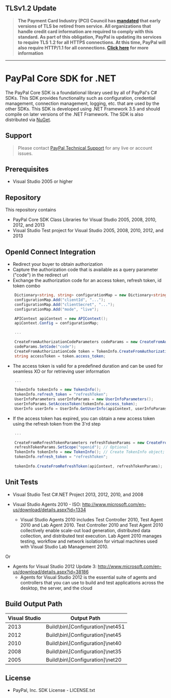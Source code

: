 ## TLSv1.2 Update
> **The Payment Card Industry (PCI) Council has [mandated](http://blog.pcisecuritystandards.org/migrating-from-ssl-and-early-tls) that early versions of TLS be retired from service.  All organizations that handle credit card information are required to comply with this standard. As part of this obligation, PayPal is updating its services to require TLS 1.2 for all HTTPS connections. At this time, PayPal will also require HTTP/1.1 for all connections. [Click here](https://github.com/paypal/tls-update) for more information**

---

# PayPal Core SDK for .NET

The PayPal Core SDK is a foundational library used by all of PayPal's C# SDKs. This SDK provides functionality such as configuration, credential management, connection management, logging, etc. that are used by the other SDKs. This SDK is developed using .NET Framework 3.5 and should compile on later versions of the .NET Framework. The SDK is also distributed via [NuGet](http://www.nuget.org/packages/PayPalCoreSDK/).

## Support

> Please contact [PayPal Technical Support](https://developer.paypal.com/support/) for any live or account issues.

## Prerequisites

*	Visual Studio 2005 or higher


## Repository

This repository contains

*	PayPal Core SDK Class Libraries for Visual Studio 2005, 2008, 2010, 2012, and 2013
*	Visual Studio Test project for Visual Studio 2005, 2008, 2010, 2012, and 2013


## OpenId Connect Integration

   * Redirect your buyer to obtain authorization
   * Capture the authorization code that is available as a query parameter ("code") in the redirect url
   * Exchange the authorization code for an access token, refresh token, id token combo

```csharp	
    Dictionary<string, string> configurationMap = new Dictionary<string, string>();
    configurationMap.Add("clientId", "...");
    configurationMap.Add("clientSecret", "...");
    configurationMap.Add("mode", "live");

    APIContext apiContext = new APIContext();
    apiContext.Config = configurationMap;

    ...
    
    CreateFromAuthorizationCodeParameters codeParams = new CreateFromAuthorizationCodeParameters();
    codeParams.SetCode("code");
    CreateFromAuthorizationCode token = TokenInfo.CreateFromAuthorizationCode(apiContext, codeParams);
    string accessToken = token.access_token;
```

   * The access token is valid for a predefined duration and can be used for seamless XO or for retrieving user information

```csharp
    ...

    TokenInfo tokenInfo = new TokenInfo();
    tokenInfo.refresh_token = "refreshToken";
    UserInfoParameters userInfoParams = new UserInfoParameters();
    userInfoParams.SetAccessToken(tokenInfo.access_token);
    UserInfo userInfo = UserInfo.GetUserInfo(apiContext, userInfoParams);
```

   * If the access token has expired, you can obtain a new access token using the refresh token from the 3'rd step

```csharp
    ...
    
    CreateFromRefreshTokenParameters refreshTokenParams = new CreateFromRefreshTokenParameters();
    refreshTokenParams.SetScope("openid"); // Optional
    TokenInfo tokenInfo = new TokenInfo(); // Create TokenInfo object; setting the refresh token
    tokenInfo.refresh_token = "refreshToken";
    
    tokenInfo.CreateFromRefreshToken(apiContext, refreshTokenParams);
```

## Unit Tests

*	Visual Studio Test C#.NET Project 2013, 2012, 2010, and 2008

*   Visual Studio Agents 2010 - ISO: http://www.microsoft.com/en-us/download/details.aspx?id=1334
	- Visual Studio Agents 2010 includes Test Controller 2010, Test Agent 2010 and Lab Agent 2010. Test Controller 2010 and Test Agent 2010 collectively enable scale-out load generation, distributed data collection, and distributed test execution. Lab Agent 2010 manages testing, workflow and network isolation for virtual machines used with Visual Studio Lab Management 2010. 

Or

*   Agents for Visual Studio 2012 Update 3: http://www.microsoft.com/en-us/download/details.aspx?id=38186
    - Agents for Visual Studio 2012 is the essential suite of agents and controllers that you can use to build and test applications across the desktop, the server, and the cloud

## Build Output Path

| Visual Studio | Output Path                       |
| ------------- | --------------------------------- |
| 2013          | Build\bin\\[Configuration]\net451 |
| 2012          | Build\bin\\[Configuration]\net45  |
| 2010          | Build\bin\\[Configuration]\net40  |
| 2008          | Build\bin\\[Configuration]\net35  |
| 2005          | Build\bin\\[Configuration]\net20  |

## License

*	PayPal, Inc. SDK License - LICENSE.txt

